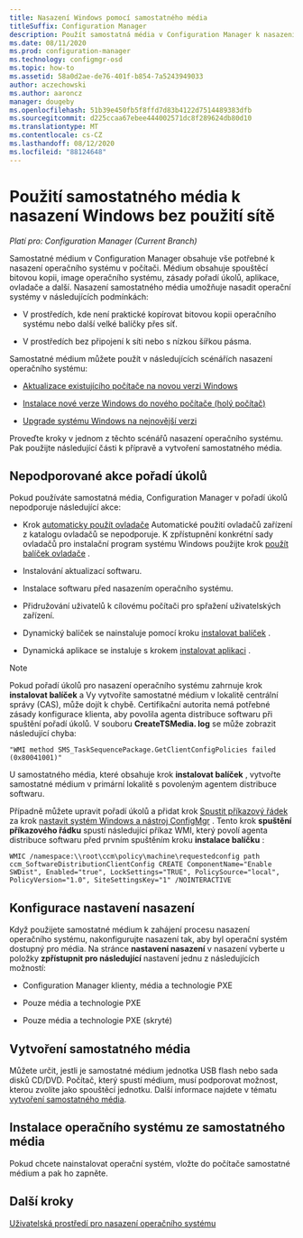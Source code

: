 ```yaml
---
title: Nasazení Windows pomocí samostatného média
titleSuffix: Configuration Manager
description: Použít samostatná média v Configuration Manager k nasazení systému Windows, kde je šířka pásma omezená jako možnost aktualizace, instalace nebo upgradu počítačů.
ms.date: 08/11/2020
ms.prod: configuration-manager
ms.technology: configmgr-osd
ms.topic: how-to
ms.assetid: 58a0d2ae-de76-401f-b854-7a5243949033
author: aczechowski
ms.author: aaroncz
manager: dougeby
ms.openlocfilehash: 51b39e450fb5f8ffd7d83b4122d7514489383dfb
ms.sourcegitcommit: d225ccaa67ebee444002571dc8f289624db80d10
ms.translationtype: MT
ms.contentlocale: cs-CZ
ms.lasthandoff: 08/12/2020
ms.locfileid: "88124648"
---
```

# <a name="use-standalone-media-to-deploy-windows-without-using-the-network"></a>Použití samostatného média k nasazení Windows bez použití sítě

*Platí pro: Configuration Manager (Current Branch)*

Samostatné médium v Configuration Manager obsahuje vše potřebné k nasazení operačního systému v počítači. Médium obsahuje spouštěcí bitovou kopii, image operačního systému, zásady pořadí úkolů, aplikace, ovladače a další. Nasazení samostatného média umožňuje nasadit operační systémy v následujících podmínkách:

- V prostředích, kde není praktické kopírovat bitovou kopii operačního systému nebo další velké balíčky přes síť.

- V prostředích bez připojení k síti nebo s nízkou šířkou pásma.

Samostatné médium můžete použít v následujících scénářích nasazení operačního systému:

- [Aktualizace existujícího počítače na novou verzi Windows](refresh-an-existing-computer-with-a-new-version-of-windows.md)

- [Instalace nové verze Windows do nového počítače (holý počítač)](install-new-windows-version-new-computer-bare-metal.md)

- [Upgrade systému Windows na nejnovější verzi](upgrade-windows-to-the-latest-version.md)

Proveďte kroky v jednom z těchto scénářů nasazení operačního systému. Pak použijte následující části k přípravě a vytvoření samostatného média.

## <a name="unsupported-task-sequence-actions"></a>Nepodporované akce pořadí úkolů

Pokud používáte samostatná média, Configuration Manager v pořadí úkolů nepodporuje následující akce:

- Krok [automaticky použít ovladače](../understand/task-sequence-steps.md#BKMK_AutoApplyDrivers) Automatické použití ovladačů zařízení z katalogu ovladačů se nepodporuje. K zpřístupnění konkrétní sady ovladačů pro instalační program systému Windows použijte krok [použít balíček ovladače](../understand/task-sequence-steps.md#BKMK_ApplyDriverPackage) .

- Instalování aktualizací softwaru.

- Instalace softwaru před nasazením operačního systému.

- Přidružování uživatelů k cílovému počítači pro spřažení uživatelských zařízení.

- Dynamický balíček se nainstaluje pomocí kroku [instalovat balíček](../understand/task-sequence-steps.md#BKMK_InstallPackage) .

- Dynamická aplikace se instaluje s krokem [instalovat aplikaci](../understand/task-sequence-steps.md#BKMK_InstallApplication) .

> [!NOTE]
> Pokud pořadí úkolů pro nasazení operačního systému zahrnuje krok **instalovat balíček** a Vy vytvoříte samostatné médium v lokalitě centrální správy (CAS), může dojít k chybě. Certifikační autorita nemá potřebné zásady konfigurace klienta, aby povolila agenta distribuce softwaru při spuštění pořadí úkolů. V souboru **CreateTSMedia. log** se může zobrazit následující chyba:
>
> `"WMI method SMS_TaskSequencePackage.GetClientConfigPolicies failed (0x80041001)"`
>
> U samostatného média, které obsahuje krok **instalovat balíček** , vytvořte samostatné médium v primární lokalitě s povoleným agentem distribuce softwaru.
>
> Případně můžete upravit pořadí úkolů a přidat krok [Spustit příkazový řádek](../understand/task-sequence-steps.md#BKMK_RunCommandLine) za krok [nastavit systém Windows a nástroj ConfigMgr](../understand/task-sequence-steps.md#BKMK_SetupWindowsandConfigMgr) . Tento krok **spuštění příkazového řádku** spustí následující příkaz WMI, který povolí agenta distribuce softwaru před prvním spuštěním kroku **instalace balíčku** :
>
> ```command
> WMIC /namespace:\\root\ccm\policy\machine\requestedconfig path ccm_SoftwareDistributionClientConfig CREATE ComponentName="Enable SWDist", Enabled="true", LockSettings="TRUE", PolicySource="local", PolicyVersion="1.0", SiteSettingsKey="1" /NOINTERACTIVE
> ```

## <a name="configure-deployment-settings"></a>Konfigurace nastavení nasazení

Když použijete samostatné médium k zahájení procesu nasazení operačního systému, nakonfigurujte nasazení tak, aby byl operační systém dostupný pro média. Na stránce **nastavení nasazení** v nasazení vyberte u položky **zpřístupnit pro následující** nastavení jednu z následujících možností:

- Configuration Manager klienty, média a technologie PXE

- Pouze média a technologie PXE

- Pouze média a technologie PXE (skryté)

## <a name="create-the-standalone-media"></a>Vytvoření samostatného média

Můžete určit, jestli je samostatné médium jednotka USB flash nebo sada disků CD/DVD. Počítač, který spustí médium, musí podporovat možnost, kterou zvolíte jako spouštěcí jednotku. Další informace najdete v tématu [vytvoření samostatného média](create-stand-alone-media.md).

## <a name="install-the-os-from-standalone-media"></a>Instalace operačního systému ze samostatného média

Pokud chcete nainstalovat operační systém, vložte do počítače samostatné médium a pak ho zapněte.

## <a name="next-steps"></a>Další kroky

[Uživatelská prostředí pro nasazení operačního systému](../understand/user-experience.md#task-sequence-wizard)
